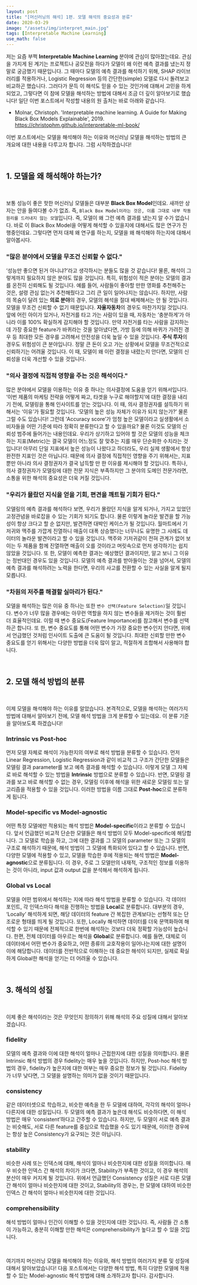 ```yaml
---
layout: post
title: "[머신러닝의 해석] 1편. 모델 해석의 중요성과 분류"
date: 2020-03-29
image: "/assets/img/interpret_main.jpg"
tags: [Interpretable Machine Learning]
use_math: false
---
```


저는 요즘 부쩍 **Interpretable Machine Learning** 분야에 관심이 많아졌는데요. 관심을 가지게 된 계기는 프로젝트나 공모전을 하다가 모델이 왜 이런 예측 결과를 냈는지 정말로 궁금했기 때문입니다. 그 때마다 모델의 예측 결과를 해석하기 위해, SHAP 라이브러리를 적용하거나, Logistic Regression 등의 간단한(simple) 모델로 다시 돌려보고 비교하곤 했습니다. 그러다가 문득 이 해석도 믿을 수 있는 것인가에 대해서 고민을 하게 되었고, 그렇다면 이 참에 모델을 해석하는 방법에 대해서 조금 더 깊이 알아보기로 했습니다! 일단 이번 포스트에서 작성할 내용의 원 출처는 바로 아래와 같습니다.

- Molnar, Christoph. 'Interpretable machine learning. A Guide for Making Black Box Models Explainable', 2019. https://christophm.github.io/interpretable-ml-book/  

이번 포스트에서는 모델을 해석해야 하는 이유와 머신러닝 모델을 해석하는 방법의 큰 개요에 대한 내용을 다루고자 합니다. 그럼 시작하겠습니다!

<br>

## 1. 모델을 왜 해석해야 하는가?
<br>

보통 성능이 좋은 핫한 머신러닝 모델들은 대부분 **Black Box Model**인데요. 새까만 상자는 안을 들여다볼 수가 없죠. 즉, ``Black Box Model이라는 것은, 이름 그대로 내부 작동 원리를 드러내지 않는 모델``입니다. 즉, 모델이 왜 그런 예측 결과를 냈는지 알 수가 없습니다. 바로 이 Black Box Model을 어떻게 해석할 수 있을지에 대해서도 많은 연구가 진행중인데요. 그렇다면 먼저 대체 왜 연구를 하는지, 모델을 왜 해석해야 하는지에 대해서 알아봅시다.

### "많은 분야에서 모델을 무조건 신뢰할 수 없다."

‘성능만 좋으면 된거 아니냐?’라고 생각하시는 분들도 많을 것 같습니다! 물론, 해석이 그렇게까지 필요하지 않은 분야도 많을 것입니다. 특히, 위험성이 적은 분야는 모델의 결과를 온전히 신뢰해도 될 것입니다. 예를 들어, 사람들이 좋아할 만한 영화를 추천해주는 것은, 설령 관심 없는거 추천해줬다고 그리 큰 일이 일어나지는 않습니다. 하지만, 사람의 목숨이 달려 있는 **의료 분야**의 경우, 모델의 해석을 절대 배제해서는 안 될 것입니다. 모델을 무조건 신뢰할 수 없기 때문입니다. **자율자동차**의 경우도 마찬가지일 것입니다. 앞에 어린 아이가 있거나, 자전거를 타고 가는 사람이 있을 때, 자동차는 ‘충분하게’가 아니라 이를 100% 확실하게 감지해야 할 것입니다. 만약 자전거를 타는 사람을 감지하는 데 가장 중요한 feature가 바퀴라는 것을 알아냈다면, 가방 등에 의해 바퀴가 가려진 경우 등 최대한 모든 경우를 고려해서 안전성을 더욱 높일 수 있을 것입니다. **주식 투자**의 경우도 위험성이 큰 분야입니다. 정말 큰 돈이 오고 가는 상황에서 모델을 무조건적으로 신뢰하기는 어려울 것입니다. 이 때, 모델이 왜 이런 결정을 내렸는지 안다면, 모델의 신뢰성을 더욱 개선할 수 있을 것입니다.

### "의사 결정에 직접적 영향을 주는 것은 해석이다."

많은 분야에서 모델을 이용하는 이유 중 하나는 의사결정에 도움을 얻기 위해서입니다. ‘이번 제품의 마케팅 전략을 어떻게 짜고, 타겟을 누구로 해야할지’에 대한 결정을 내리기 전에, 모델링을 통해 인사이트를 얻는 것입니다. 이 때, 의사 결정권자를 설득하기 위해서는 ‘이유’가 필요할 것입니다. ‘모델의 높은 성능 자체가 이유가 되지 않는가?’ 물론 그럴 수도 있습니다! 그런데 ‘Accuracy score’가 엄청 높은 모델이라고 실생활에서 소비자들을 어떤 기준에 따라 정확히 분류한다고 할 수 있을까요? 물론 이것도 모델의 신뢰성 범주에 들어가는 내용인데요. 우리가 상기하고 있어야 할 것은 모델의 성능을 체크하는 지표(Metric)는 결국 모델이 어느정도 잘 맞추는 지를 매우 단순화한 수치라는 것입니다! 아무리 단일 지표에서 높은 성능이 나왔다고 하더라도, 우리 실제 생활에서 항상 완전한 지표인 것은 아닙니다. 때문에 의사 결정에 직접적인 영향을 주기 위해서는, 지표 뿐만 아니라 의사 결정권자가 결국 납득할 만 한 이유를 제시해야 할 것입니다. 특히나, 의사 결정권자가 모델링에 대한 전문 지식은 부족하지만 그 분야의 도메인 전문가라면, 소통을 위한 해석의 중요성은 더욱 커질 것입니다.  

### "우리가 몰랐던 지식을 얻을 기회, 편견을 깨트릴 기회가 된다."

모델링의 예측 결과를 해석하다 보면, 우리가 몰랐던 지식을 알게 되거나, 가지고 있었던 고정관념을 바로잡을 수 있는 기회가 되기도 합니다. 물론 이렇게 놀라운 발견을 할 가능성이 항상 크다고 할 순 없지만, 발견하면 대박인 케이스가 될 것입니다. 월마트에서 기저귀와 맥주를 가깝게 진열하니 매출이 대폭 상승했다는 너무나도 유명한 그 사례도 데이터의 놀라운 발견이라고 할 수 있을 것입니다. 맥주와 기저귀같이 전혀 관계가 없어 보이는 두 제품을 함께 진열하면 매출이 오를 것이라고 머릿속으로 먼저 생각하기는 쉽지 않았을 것입니다. 또 한, 모델이 예측한 결과는 예상했던 결과이지만, 알고 보니 그 이유는 정반대인 경우도 있을 것입니다. 모델의 예측 결과를 받아들이는 것을 넘어서, 모델의 예측 결과를 해석하려는 노력을 한다면, 우리의 사고를 전환할 수 있는 사실을 알게 될지 모릅니다.

### "차원의 저주를 해결할 실마리가 된다."

모델을 해석하는 많은 이유 중 하나는 또한 ``변수 선택(Feature Selection)``일 것입니다. 변수가 너무 많을 경우에는 아무런 역할을 하지 않는 변수들을 제거하는 것이 훨씬 더 효율적인데요. 이럴 때 변수 중요도(Feature Importance)를 참고해서 변수를 선택하곤 합니다. 또 한, 변수 중요도를 통해 어떤 변수가 가장 중요한 변수인지 안다면, 위에서 언급했던 것처럼 인사이트 도출에 큰 도움이 될 것입니다. 최대한 신뢰할 만한 변수 중요도를 얻기 위해서는 다양한 방법을 더욱 많이 알고, 적절하게 조합해서 사용해야 합니다.



<br>

## 2. 모델 해석 방법의 분류
<br>

이제 모델을 해석해야 하는 이유를 알았습니다. 본격적으로, 모델을 해석하는 여러가지 방법에 대해서 알아보기 전에, 모델 해석 방법을 크게 분류할 수 있는데요. 이 분류 기준을 알아보도록 하겠습니다!

### Intrinsic vs Post-hoc

먼저 모델 자체로 해석이 가능한지의 여부로 해석 방법을 분류할 수 있습니다. 먼저 Linear Regression, Logistic Regression과 같이 비교적 그 구조가 간단한 모델들은 모델링 결과 parameter를 보고 예측 결과를 해석할 수 있습니다. 이렇게 모델 그 자체로 바로 해석할 수 있는 방법을 **Intrinsic** 방법으로 분류할 수 있습니다. 반면, 모델링 결과를 보고 바로 해석할 수 없는 경우, 모델링 이후에 해석을 위한 새로운 모델링 또는 알고리즘을 적용할 수 있을 것입니다. 이러한 방법을 이름 그대로 **Post-hoc**으로 분류하게 됩니다.

### Model-specific vs Model-agnostic

어떤 특정 모델에만 적용되는 해석 방법은 **Model-specific**이라고 분류할 수 있습니다. 앞서 언급했던 비교적 단순한 모델들은 해석 방법이 모두 Model-specific에 해당합니다. 그 모델로 학습을 하고, 그에 대한 결과를 그 모델의 parameter 또는 그 모델의 구조로 해석하기 때문에, 해석 방법이 그 모델에 특화되어 있다고 할 수 있습니다. 반면, 다양한 모델에 적용할 수 있고, 모델을 학습한 후에 적용되는 해석 방법은 **Model-agnostic**으로 분류됩니다. 이 경우, 주로 그 모델만의 내재적, 구조적인 정보를 이용하는 것이 아니라, input 값과 output 값을 분석해서 해석하게 됩니다.

### Global vs Local

모델을 어떤 범위에서 해석하는 지에 따라 해석 방법을 분류할 수 있습니다. 각 데이터 포인트, 각 인덱스마다 해석을 진행하는 방법을 **Local**로 분류합니다. 대부분의 경우, ‘Locally’ 해석하게 되면, 해당 데이터의 feature 간 복잡한 관계보다는 선형적 또는 단조로운 형태를 띄게 될 것입니다. 또한, Locally 해석하면 데이터를 더욱 문맥화하여 해석할 수 있기 때문에 전체적으로 한번에 해석하는 것보다 더욱 정확할 가능성이 높습니다. 한편, 전체 데이터를 아우르는 해석을 **Global**로 분류합니다. 예를 들면, 대체로 이 데이터에서 어떤 변수가 중요하고, 어떤 종류의 교호작용이 일어나는지에 대한 설명이 이에 해당합니다. 데이터를 전반적으로 이해하는 데 중요한 해석이 되지만, 실제로 확실하게 Global한 해석을 얻기는 더 어려울 수 있습니다.  

<br>

## 3. 해석의 성질
<br>

이제 좋은 해석이라는 것은 무엇인지 정의하기 위해 해석의 주요 성질에 대해서 알아보겠습니다.

### fidelity

모델의 예측 결과와 이에 대한 해석이 얼마나 근접한지에 대한 성질을 의미합니다. 물론 Intrinsic 해석 방법의 경우 fidelity는 매우 높을 것입니다. 하지만, Post-hoc 해석 방법의 경우, fidelity가 높은지에 대한 여부는 매우 중요한 정보가 될 것입니다. Fidelity가 너무 낮다면, 그 모델을 설명하는 의미가 없을 것이기 때문입니다.

### consistency

같은 데이터셋으로 학습하고, 비슷한 예측을 한 두 모델에 대하여, 각각의 해석이 얼마나 다른지에 대한 성질입니다. 두 모델의 예측 결과가 높은데 해석도 비슷하다면, 이 해석 방법은 매우 ‘consistent’하다고 간주할 수 있습니다. 하지만, 두 모델이 서로 예측 결과는 비슷해도, 서로 다른 feature를 중심으로 학습했을 수도 있기 때문에, 이러한 경우에는 항상 높은 Consistency가 요구되는 것은 아닙니다.

### stability

비슷한 사례 또는 인덱스에 대해, 해석이 얼마나 비슷한지에 대한 성질을 의미합니다. 매우 비슷한 인덱스 간 해석의 차이가 크다면, Stability가 부족한 것이고, 이 경우 해석의 분산이 매우 커지게 될 것입니다. 위에서 언급했던 Consistency 성질은 서로 다른 모델 간 해석이 얼마나 비슷한지에 대한 것이고, Stability의 경우는, 한 모델에 대하여 비슷한 인덱스 간 해석이 얼마나 비슷한지에 대한 것입니다.  

### comprehensibility

해석 방법이 얼마나 인간이 이해할 수 있을 것인지에 대한 것입니다. 즉, 사람들 간 소통이 가능하고, 충분히 이해할 만한 해석은 comprehensibility가 높다고 할 수 있을 것입니다.

<br>

여기까지 머신러닝 모델을 해석해야 하는 이유와, 해석 방법의 여러가지 분류 및 성질에 대해서 알아보았습니다! 다음 포스트에서는 다양한 해석 방법, 특히 다양한 모델에 적용할 수 있는 Model-agnostic 해석 방법에 대해 소개하고자 합니다. 감사합니다.

<br>
